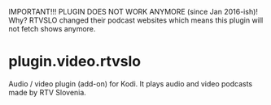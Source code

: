 IMPORTANT!!! PLUGIN DOES NOT WORK ANYMORE (since Jan 2016-ish)!
Why? RTVSLO changed their podcast websites which means this plugin will not fetch shows anymore.

# plugin.video.rtvslo
Audio / video plugin (add-on) for Kodi. It plays audio and video podcasts made by RTV Slovenia.
